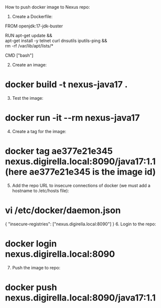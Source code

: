 How to push docker image to Nexus repo:

1. Create a Dockerfile:

FROM openjdk:17-jdk-buster

RUN apt-get update && \
    apt-get install -y telnet curl dnsutils iputils-ping && \
    rm -rf /var/lib/apt/lists/*

CMD ["bash"]

2. Create an image:
# docker build -t nexus-java17 .
3. Test the image:
# docker run -it --rm nexus-java17
4. Create a tag for the image:
# docker tag ae377e21e345 nexus.digirella.local:8090/java17:1.1 (here ae377e21e345 is the image id)
5. Add the repo URL to insecure connections of docker (we must add a hostname to /etc/hosts file):
# vi /etc/docker/daemon.json
{
"insecure-registries": ["nexus.digirella.local:8090"]
}
6. Login to the repo:
# docker login nexus.digirella.local:8090
7. Push the image to repo:
# docker push nexus.digirella.local:8090/java17:1.1
